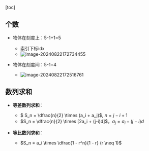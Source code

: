 

[toc]

## 个数



  

- 物体在刻度上：5-1+1=5
  - 索引下标idx
  - ![image-20240822172734455](https://cdn.jsdelivr.net/gh/sword4869/pic1@main/images/202408221727538.png)

- 物体在刻度间：5-1=4
  - ![image-20240822172516761](https://cdn.jsdelivr.net/gh/sword4869/pic1@main/images/202408221725983.png)


## 数列求和

- **等差数列求和**：
  - $ S_n = \dfrac{n}{2} \times (a_i + a_j)$, $n = j-i+1$
  - $S_n = \dfrac{n}{2} \times [2a_i + (j-i)d]$，$a_j = a_i + (j-i)d$

- **等比数列求和**：
  - $S_n = a_i \times \dfrac{1 - r^n}{1 - r} (r \neq 1)$


